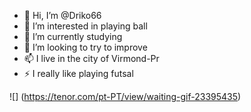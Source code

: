- 👋 Hi, I’m @Driko66
- 👀 I’m interested in playing ball
- 🌱 I’m currently studying
- 💞️ I’m looking to try to improve
- 📫 I live in the city of Virmond-Pr
- ⚡  I really like playing futsal

<!---
Driko66/Driko66 is a ✨ special ✨ repository because its `README.md` (this file) appears on your GitHub profile.
You can click the Preview link to take a look at your changes.
--->
![] (https://tenor.com/pt-PT/view/waiting-gif-23395435)
